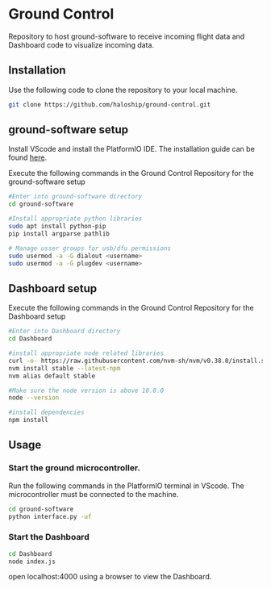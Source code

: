 # Ground Control 

Repository to host ground-software to receive incoming flight data and Dashboard code to visualize incoming data. 

## Installation

Use the following code to clone the repository to your local machine.

```bash
git clone https://github.com/haloship/ground-control.git

```

## ground-software setup

Install VScode and install the PlatformIO IDE. The installation guide can be found [here](https://docs.platformio.org/en/latest/integration/ide/vscode.html#ide-vscode). 

Execute the following commands in the Ground Control Repository for the ground-software setup

```bash
#Enter into ground-software directory 
cd ground-software 

#Install appropriate python libraries
sudo apt install python-pip
pip install argparse pathlib

# Manage usser groups for usb/dfu permissions
sudo usermod -a -G dialout <username>
sudo usermod -a -G plugdev <username>

```


## Dashboard setup

Execute the following commands in the Ground Control Repository for the Dashboard setup

```bash
#Enter into Dashboard directory 
cd Dashboard

#install appropriate node related libraries
curl -o- https://raw.githubusercontent.com/nvm-sh/nvm/v0.38.0/install.sh | bash
nvm install stable --latest-npm
nvm alias default stable

#Make sure the node version is above 10.0.0
node --version

#install dependencies
npm install 

```


## Usage

### Start the ground microcontroller.
Run the following commands in the PlatformIO terminal in VScode. The microcontroller must be connected to the machine. 

```bash 
cd ground-software 
python interface.py -uf
```

### Start the Dashboard

```bash 
cd Dashboard
node index.js
```
open localhost:4000 using a browser to view the Dashboard. 
